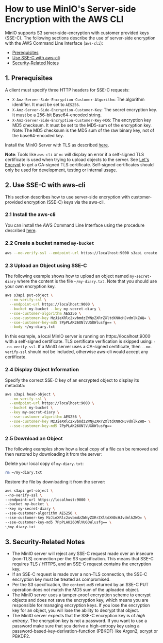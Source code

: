 # How to use MinIO's Server-side Encryption with the AWS CLI

MinIO supports S3 server-side-encryption with customer provided keys (SSE-C). The following sections describe the use of server-side encryption with the AWS Command Line Interface (`aws-cli`):
* [Prerequisites](#prerequisites)
* [Use SSE-C with aws-cli](#use-sse-c-with-aws-cli)
* [Security-Related Notes](#security-notice)

## <a name="prerequisites"></a>1. Prerequisites

A client must specify three HTTP headers for SSE-C requests:
* `X-Amz-Server-Side-Encryption-Customer-Algorithm`: The algorithm identifier. It must be set to `AES256`.
* `X-Amz-Server-Side-Encryption-Customer-Key`: The secret encryption key. It must be a 256-bit Base64-encoded string.
* `X-Amz-Server-Side-Encryption-Customer-Key-MD5`: The encryption key MD5 checksum. It must be set to the MD5-sum of the encryption key. Note: The MD5 checksum is the MD5 sum of the raw binary key, not of the base64-encoded key.

Install the MinIO Server with TLS as described [here](https://docs.min.io/docs/how-to-secure-access-to-minio-server-with-tls).

**Note**: Tools like `aws-cli` or `mc` will display an error if a self-signed TLS certificate is used when trying to upload objects to the server. See [Let's Encrypt](https://letsencrypt.org/) to get a CA-signed TLS certificate. Self-signed certificates should only be used for development, testing or internal usage.

## <a name="use-sse-c-with-aws-cli"></a>2. Use SSE-C with aws-cli

This section describes how to use server-side encryption with customer-provided encryption (SSE-C) keys via the aws-cli.

### 2.1 Install the aws-cli 
You can install the AWS Command Line Interface using the procedure described [here](https://docs.min.io/docs/aws-cli-with-minio).

### 2.2 Create a bucket named `my-bucket`

```sh
aws --no-verify-ssl --endpoint-url https://localhost:9000 s3api create-bucket --bucket my-bucket
```

### 2.3 Upload an Object using SSE-C

The following example shows how to upload an object named `my-secret-diary` where the content is the file `~/my-diary.txt`. Note that you should use your own encryption key.

```sh
aws s3api put-object \
  --no-verify-ssl \
  --endpoint-url https://localhost:9000 \
  --bucket my-bucket --key my-secret-diary \
  --sse-customer-algorithm AES256 \
  --sse-customer-key MzJieXRlc2xvbmdzZWNyZXRrZXltdXN0cHJvdmlkZWQ= \
  --sse-customer-key-md5 7PpPLAK26ONlVUGOWlusfg== \
  --body ~/my-diary.txt 
```

In this example, a local MinIO server is running on https://localhost:9000 with a self-signed certificate. TLS certificate verification is skipped using: `--no-verify-ssl`. If a MinIO server uses a CA-signed certificate, then `--no-verify-ssl` should not be included, otherwise aws-cli would accept any certificate.


### 2.4 Display Object Information
Specify the correct SSE-C key of an encrypted object to display its metadata:

```sh
aws s3api head-object \
  --no-verify-ssl \
  --endpoint-url https://localhost:9000 \
  --bucket my-bucket \
  --key my-secret-diary \
  --sse-customer-algorithm AES256 \
  --sse-customer-key MzJieXRlc2xvbmdzZWNyZXRrZXltdXN0cHJvdmlkZWQ= \
  --sse-customer-key-md5 7PpPLAK26ONlVUGOWlusfg==
```

### 2.5 Download an Object
The following examples show how a local copy of a file can be removed and then restored by downloading it from the server:

Delete your local copy of `my-diary.txt`:

```sh
rm ~/my-diary.txt
```

Restore the file by downloading it from the server:

```sh
aws s3api get-object \
--no-verify-ssl \
--endpoint-url https://localhost:9000 \
--bucket my-bucket \
--key my-secret-diary \
--sse-customer-algorithm AES256 \
--sse-customer-key MzJieXRlc2xvbmdzZWNyZXRrZXltdXN0cHJvdmlkZWQ= \
--sse-customer-key-md5 7PpPLAK26ONlVUGOWlusfg== \
~/my-diary.txt
```

## <a name="security-notice"></a>3. Security-Related Notes

* The MinIO server will reject any SSE-C request made over an insecure (non-TLS) connection per the S3 specification. This means that SSE-C requires TLS / HTTPS, and an SSE-C request contains the encryption key. 
* If an SSE-C request is made over a non-TLS connection, the SSE-C encryption key must be treated as compromised.
* Per the S3 specification, the `content-md5` returned by an SSE-C PUT operation does not match the MD5 sum of the uploaded object. 
* The MinIO server uses a tamper-proof encryption scheme to encrypt objects and does not save the encryption key, which means you are responsible for managing encryption keys. If you lose the encryption key for an object, you will lose the ability to decrypt that object.
* The MinIO server expects that the SSE-C encryption key is of *high entropy*. The encryption key is not a password. If you want to use a password make sure that you derive a high-entropy key using a password-based-key-derivation-function (PBKDF) like Argon2, scrypt or PBKDF2.

